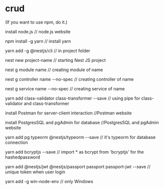 # crud

(If you want to use npm, do it.)

install node.js               // node.js website

npm install -g yarn             // install yarn

yarn add -g @nestjs/cli           // in project folder

nest new project-name           // starting Nest JS project

nest g module name            // creating module of name

nest g controller name --no-spec          // creating controller of name

nest g service name --no-spec           // creating service of name

yarn add class-validator class-transformer --save           // using pipe for class-validator and class-transformer

install Postman for server-client interaction         //Postman website

install PostgresSQL and pgAdmin for database          //PostgresSQL and pgAdmin website

yarn add pg typeorm @nestjs/typeorm --save            // it's typeorm for database connection

yarn add bcryptjs --save          //  import * as bcrypt from 'bcryptjs'  for the hashedpassword

yarn add @nestjs/jwt @nestjs/passport passport passport-jwt --save          // unique token when user login

yarn add -g win-node-env      // only Windows
